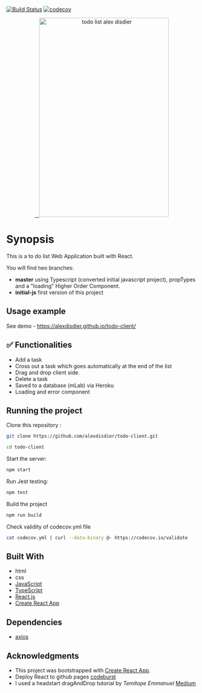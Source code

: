 [![Build Status](https://semaphoreci.com/api/v1/alexdisdier/todo-client/branches/master/shields_badge.svg)](https://semaphoreci.com/alexdisdier/todo-client)
[![codecov](https://codecov.io/gh/alexdisdier/todo-client/branch/master/graph/badge.svg)](https://codecov.io/gh/alexdisdier/todo-client)

<p align="center" >
   <a href="https://alexdisdier.github.io/todo-client/">
    <img alt="todo list alex disdier" src="https://res.cloudinary.com/dvrkxmxkw/image/upload/v1552160814/github-screenshot-gif/todo-list.gif" width="342" height="527" />
 </a>

</p>

# Synopsis

This is a to do list Web Application built with React.

You will find two branches:

- **master** using Typescript (converted initial javascript project), propTypes and a "loading" Higher Order Component.
- **initial-js** first version of this project

## Usage example

See demo - https://alexdisdier.github.io/todo-client/

## ✅ Functionalities

- Add a task
- Cross out a task which goes automatically at the end of the list
- Drag and drop client side.
- Delete a task
- Saved to a database (mLab) via Heroku
- Loading and error component

## Running the project

Clone this repository :

```bash
git clone https://github.com/alexdisdier/todo-client.git

cd todo-client
```

Start the server:

```bash
npm start
```

Run Jest testing:

```bash
npm test
```

Build the project

```bash
npm run build
```

Check validity of codecov.yml file

```bash
cat codecov.yml | curl --data-binary @- https://codecov.io/validate
```

## Built With

- html
- css
- [JavaScript](https://developer.mozilla.org/bm/docs/Web/JavaScript)
- [TypeScript](https://developer.mozilla.org/bm/docs/Web/TypeScript)
- [React.js](https://reactjs.org/docs/hello-world.html)
- [Create React App](https://facebook.github.io/create-react-app/docs/getting-started)

## Dependencies

- [axios](https://www.npmjs.com/package/axios)

## Acknowledgments

- This project was bootstrapped with [Create React App](https://github.com/facebook/create-react-app).
- Deploy React to github pages [codeburst](https://codeburst.io/deploy-react-to-github-pages-to-create-an-amazing-website-42d8b09cd4d)
- I used a headstart dragAndDrop tutorial by _Temitope Emmanuel_ [Medium](https://medium.com/the-andela-way/react-drag-and-drop-7411d14894b9)
